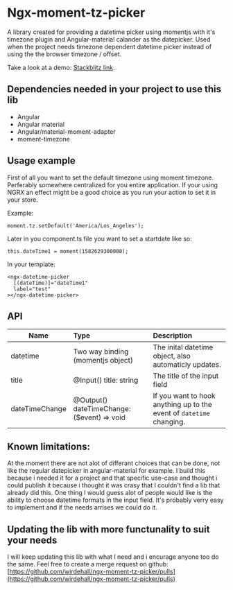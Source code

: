 # Ngx-moment-tz-picker

A library created for providing a datetime picker using momentjs with it's timezone plugin and Angular-material calander as the datepicker.
Used when the project needs timezone dependent datetime picker instead of using the the browser timezone / offset.

Take a look at a demo: [Stackblitz link](https://angular-ssmzzz.stackblitz.io).

## Dependencies needed in your project to use this lib
 - Angular
 - Angular material
 - Angular/material-moment-adapter
 - moment-timezone

## Usage example

First of all you want to set the default timezone using moment timezone.
Perferably somewhere centralized for you entire application.
If your using NGRX an effect might be a good choice as you run your action to set it in your store.

Example:
```
moment.tz.setDefault('America/Los_Angeles');
```

Later in you component.ts file you want to set a startdate like so:
```
this.dateTime1 = moment(1582629300000);
```

In your template:
```
<ngx-datetime-picker
  [(dateTime)]="dateTime1"
  label="test"
></ngx-datetime-picker>
```

## API
| Name             | Type                                       | Description                                                          |
| ---------------- |:-------------------------------------------|:---------------------------------------------------------------------|
| datetime         | Two way binding (momentjs object)          | The inital datetime object, also automaticly updates.                |
| title            | @Input() title: string                     | The title of the input field                                         |
| dateTimeChange   | @Output() dateTimeChange: ($event) => void | If you want to hook anything up to the event of `datetime` changing. |


## Known limitations:

At the moment there are not alot of differant choices that can be done, not like the regular datepicker in angular-material for example.
I build this because i needed it for a project and that specific use-case and thought i could publish it because i thought it was crasy that I couldn't find a lib that already did this.
One thing I would guess alot of people would like is the ability to choose datetime formats in the input field. It's probably verry easy to implement and if the needs arrises we could do it.

## Updating the lib with more functunality to suit your needs

I will keep updating this lib with what I need and i encurage anyone too do the same.
Feel free to create a merge request on github: [https://github.com/wirdehall/ngx-moment-tz-picker/pulls](https://github.com/wirdehall/ngx-moment-tz-picker/pulls)
